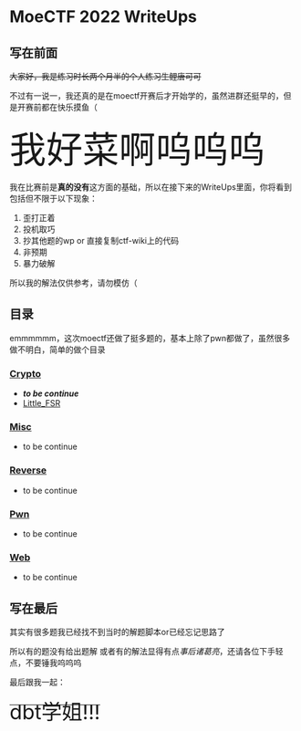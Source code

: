 # MoeCTF 2022 WriteUps

## 写在前面

~~大家好，我是练习时长两个月半的个人练习生鲤唐可可~~

不过有一说一，我还真的是在moectf开赛后才开始学的，虽然进群还挺早的，但是开赛前都在快乐摸鱼（

<span style="font-size:64px">我好菜啊呜呜呜</span>

我在比赛前是**真的没有**这方面的基础，所以在接下来的WriteUps里面，你将看到包括但不限于以下现象：

1. 歪打正着
2. 投机取巧
3. 抄其他题的wp or 直接复制ctf-wiki上的代码
4. 非预期
5. 暴力破解

所以我的解法仅供参考，请勿模仿（

## 目录

emmmmmm，这次moectf还做了挺多题的，基本上除了pwn都做了，虽然很多做不明白，简单的做个目录

### [Crypto](./Crypto/)

- ***to be continue***
- [Little_FSR](./Crypto/Little_FSR/)
  
### [Misc](./Misc/)

- to be continue

### [Reverse](./Reverse/)

- to be continue

### [Pwn](./Pwn/)

- to be continue

### [Web](./Web/)

- to be continue
  
## 写在最后

其实有很多题我已经找不到当时的解题脚本or已经忘记思路了

所以有的题没有给出题解 或者有的解法显得有点*事后诸葛亮*，还请各位下手轻点，不要锤我呜呜呜

最后跟我一起：

~~<span style="font-size:36px">dbt学姐!!!</span>~~
